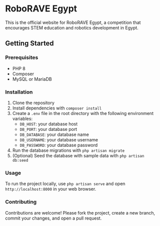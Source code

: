 # RoboRAVE Egypt

This is the official website for RoboRAVE Egypt, a competition that encourages STEM education and robotics development in Egypt.

## Getting Started

### Prerequisites

- PHP 8
- Composer
- MySQL or MariaDB

### Installation

1. Clone the repository
2. Install dependencies with `composer install`
3. Create a `.env` file in the root directory with the following environment variables:
   - `DB_HOST`: your database host
   - `DB_PORT`: your database port
   - `DB_DATABASE`: your database name
   - `DB_USERNAME`: your database username
   - `DB_PASSWORD`: your database password
4. Run the database migrations with `php artisan migrate`
5. (Optional) Seed the database with sample data with `php artisan db:seed`

### Usage

To run the project locally, use `php artisan serve` and open `http://localhost:8000` in your web browser.

### Contributing

Contributions are welcome! Please fork the project, create a new branch, commit your changes, and open a pull request.
